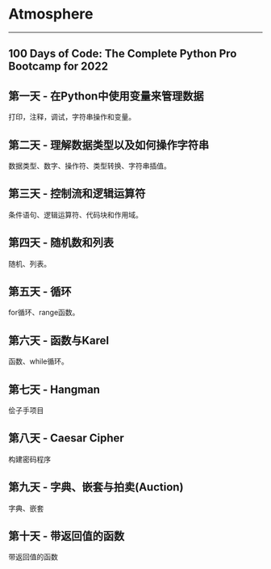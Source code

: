 # Atmosphere

---
100 Days of Code: The Complete Python Pro Bootcamp for 2022
---

## 第一天 - 在Python中使用变量来管理数据
打印，注释，调试，字符串操作和变量。

## 第二天 - 理解数据类型以及如何操作字符串
数据类型、数字、操作符、类型转换、字符串插值。

## 第三天 - 控制流和逻辑运算符
条件语句、逻辑运算符、代码块和作用域。

## 第四天 - 随机数和列表
随机、列表。

## 第五天 - 循环
for循环、range函数。

## 第六天 - 函数与Karel
函数、while循环。

## 第七天 - Hangman
侩子手项目

## 第八天 - Caesar Cipher
构建密码程序

## 第九天 - 字典、嵌套与拍卖(Auction)
字典、嵌套

## 第十天 - 带返回值的函数
带返回值的函数
